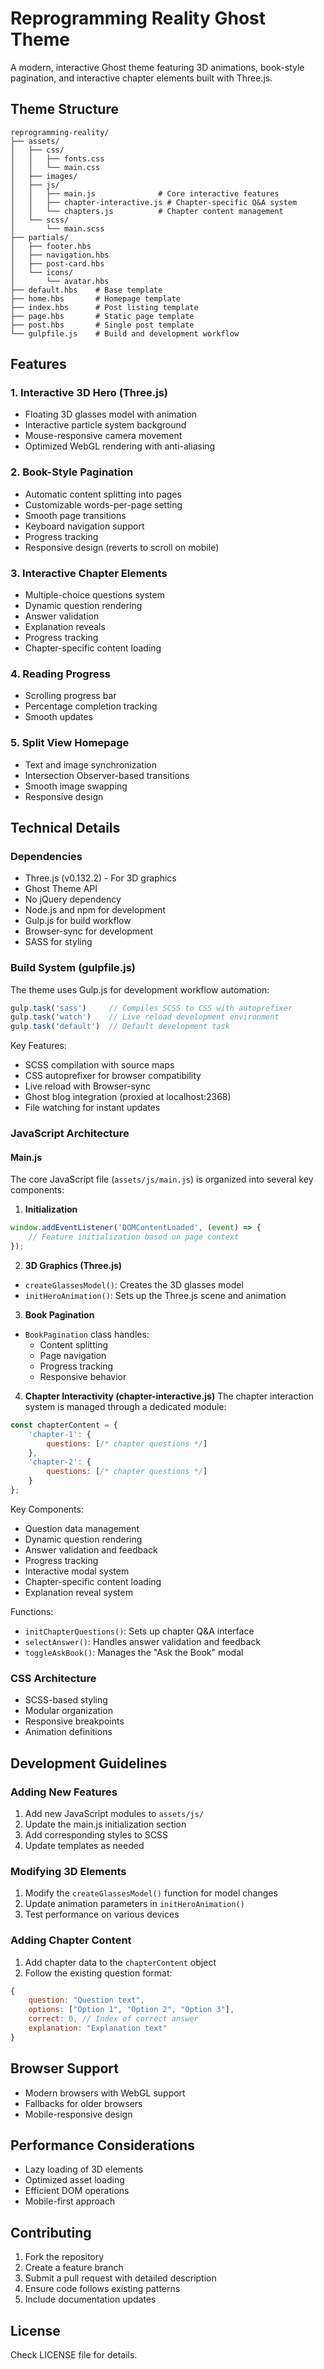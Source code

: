 # Reprogramming Reality Ghost Theme

A modern, interactive Ghost theme featuring 3D animations, book-style pagination, and interactive chapter elements built with Three.js.

## Theme Structure

```
reprogramming-reality/
├── assets/
│   ├── css/
│   │   ├── fonts.css
│   │   └── main.css
│   ├── images/
│   ├── js/
│   │   ├── main.js              # Core interactive features
│   │   ├── chapter-interactive.js # Chapter-specific Q&A system
│   │   └── chapters.js          # Chapter content management
│   └── scss/
│       └── main.scss
├── partials/
│   ├── footer.hbs
│   ├── navigation.hbs
│   ├── post-card.hbs
│   └── icons/
│       └── avatar.hbs
├── default.hbs    # Base template
├── home.hbs       # Homepage template
├── index.hbs      # Post listing template
├── page.hbs       # Static page template
├── post.hbs       # Single post template
└── gulpfile.js    # Build and development workflow
```

## Features

### 1. Interactive 3D Hero (Three.js)
- Floating 3D glasses model with animation
- Interactive particle system background
- Mouse-responsive camera movement
- Optimized WebGL rendering with anti-aliasing

### 2. Book-Style Pagination
- Automatic content splitting into pages
- Customizable words-per-page setting
- Smooth page transitions
- Keyboard navigation support
- Progress tracking
- Responsive design (reverts to scroll on mobile)

### 3. Interactive Chapter Elements
- Multiple-choice questions system
- Dynamic question rendering
- Answer validation
- Explanation reveals
- Progress tracking
- Chapter-specific content loading

### 4. Reading Progress
- Scrolling progress bar
- Percentage completion tracking
- Smooth updates

### 5. Split View Homepage
- Text and image synchronization
- Intersection Observer-based transitions
- Smooth image swapping
- Responsive design

## Technical Details

### Dependencies
- Three.js (v0.132.2) - For 3D graphics
- Ghost Theme API
- No jQuery dependency
- Node.js and npm for development
- Gulp.js for build workflow
- Browser-sync for development
- SASS for styling

### Build System (gulpfile.js)
The theme uses Gulp.js for development workflow automation:

```javascript
gulp.task('sass')     // Compiles SCSS to CSS with autoprefixer
gulp.task('watch')    // Live reload development environment
gulp.task('default')  // Default development task
```

Key Features:
- SCSS compilation with source maps
- CSS autoprefixer for browser compatibility
- Live reload with Browser-sync
- Ghost blog integration (proxied at localhost:2368)
- File watching for instant updates

### JavaScript Architecture

#### Main.js
The core JavaScript file (`assets/js/main.js`) is organized into several key components:

1. **Initialization**
```javascript
window.addEventListener('DOMContentLoaded', (event) => {
    // Feature initialization based on page context
});
```

2. **3D Graphics (Three.js)**
- `createGlassesModel()`: Creates the 3D glasses model
- `initHeroAnimation()`: Sets up the Three.js scene and animation

3. **Book Pagination**
- `BookPagination` class handles:
  - Content splitting
  - Page navigation
  - Progress tracking
  - Responsive behavior

4. **Chapter Interactivity (chapter-interactive.js)**
The chapter interaction system is managed through a dedicated module:

```javascript
const chapterContent = {
    'chapter-1': {
        questions: [/* chapter questions */]
    },
    'chapter-2': {
        questions: [/* chapter questions */]
    }
};
```

Key Components:
- Question data management
- Dynamic question rendering
- Answer validation and feedback
- Progress tracking
- Interactive modal system
- Chapter-specific content loading
- Explanation reveal system

Functions:
- `initChapterQuestions()`: Sets up chapter Q&A interface
- `selectAnswer()`: Handles answer validation and feedback
- `toggleAskBook()`: Manages the "Ask the Book" modal

### CSS Architecture
- SCSS-based styling
- Modular organization
- Responsive breakpoints
- Animation definitions

## Development Guidelines

### Adding New Features
1. Add new JavaScript modules to `assets/js/`
2. Update the main.js initialization section
3. Add corresponding styles to SCSS
4. Update templates as needed

### Modifying 3D Elements
1. Modify the `createGlassesModel()` function for model changes
2. Update animation parameters in `initHeroAnimation()`
3. Test performance on various devices

### Adding Chapter Content
1. Add chapter data to the `chapterContent` object
2. Follow the existing question format:
```javascript
{
    question: "Question text",
    options: ["Option 1", "Option 2", "Option 3"],
    correct: 0, // Index of correct answer
    explanation: "Explanation text"
}
```

## Browser Support
- Modern browsers with WebGL support
- Fallbacks for older browsers
- Mobile-responsive design

## Performance Considerations
- Lazy loading of 3D elements
- Optimized asset loading
- Efficient DOM operations
- Mobile-first approach

## Contributing
1. Fork the repository
2. Create a feature branch
3. Submit a pull request with detailed description
4. Ensure code follows existing patterns
5. Include documentation updates

## License
Check LICENSE file for details.
